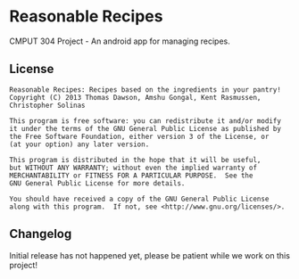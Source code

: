 # Reasonable Recipes
CMPUT 304 Project - An android app for managing recipes.

## License

	Reasonable Recipes: Recipes based on the ingredients in your pantry!
	Copyright (C) 2013 Thomas Dawson, Amshu Gongal, Kent Rasmussen, Christopher Solinas

	This program is free software: you can redistribute it and/or modify
	it under the terms of the GNU General Public License as published by
	the Free Software Foundation, either version 3 of the License, or
	(at your option) any later version.

	This program is distributed in the hope that it will be useful,
	but WITHOUT ANY WARRANTY; without even the implied warranty of
	MERCHANTABILITY or FITNESS FOR A PARTICULAR PURPOSE.  See the
	GNU General Public License for more details.

	You should have received a copy of the GNU General Public License
	along with this program.  If not, see <http://www.gnu.org/licenses/>.

## Changelog

Initial release has not happened yet, please be patient while we work on this project!
